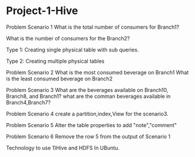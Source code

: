 # Project-1-Hive

Problem Scenario 1 
What is the total number of consumers for Branch1?

What is the number of consumers for the Branch2?

  Type 1: Creating single physical table with sub queries.

  Type 2: Creating multiple physical tables



Problem Scenario 2 
What is the most consumed beverage on Branch1
What is the least consumed beverage on Branch2

Problem Scenario 3
What are the beverages available on Branch10, Branch8, and Branch1?
what are the comman beverages available in Branch4,Branch7?

Problem Scenario 4
create a partition,index,View for the scenario3.

Problem Scenario 5
Alter the table properties to add "note","comment"

Problem Scenario 6
Remove the row 5 from the output of Scenario 1 

Technology to use
1)Hive and HDFS In UBuntu.
